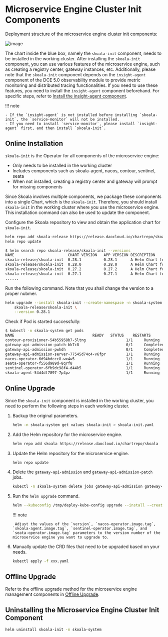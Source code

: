 # Microservice Engine Cluster Init Components

Deployment structure of the microservice engine cluster init components:

![image](../images/skoala-init-cn.png)

The chart inside the blue box, namely the `skoala-init` component, needs to be installed in the working cluster. After installing the `skoala-init` component, you can use various features of the microservice engine, such as creating a registry center, gateway instances, etc. Additionally, please note that the `skoala-init` component depends on the `insight-agent` component of the DCE 5.0 observability module to provide metric monitoring and distributed tracing functionalities. If you need to use these features, you need to install the `insight-agent` component beforehand. For specific steps, refer to [Install the insight-agent component](../../insight/quickstart/install/install-agent.md).

!!! note

    - If the `insight-agent` is not installed before installing `skoala-init`, the `service-monitor` will not be installed.
    - If you need to install `service-monitor`, please install `insight-agent` first, and then install `skoala-init`.

## Online Installation

`skoala-init` is the Operator for all components of the microservice engine:

- Only needs to be installed in the working cluster
- Includes components such as skoala-agent, nacos, contour, sentinel, seata
- When not installed, creating a registry center and gateway will prompt for missing components

Since Skoala involves multiple components, we package these components into a single Chart, which is the `skoala-init`. Therefore, you should install `skoala-init` in the working cluster where you use the microservice engine. This installation command can also be used to update the component.

Configure the Skoala repository to view and obtain the application chart for `skoala-init`.

```bash
helm repo add skoala-release https://release.daocloud.io/chartrepo/skoala
helm repo update
```

```bash
$ helm search repo skoala-release/skoala-init --versions
NAME                        CHART VERSION   APP VERSION DESCRIPTION
skoala-release/skoala-init	0.28.1       	0.28.1     	A Helm Chart for Skoala init, it includes Skoal...
skoala-release/skoala-init	0.28.0       	0.28.0     	A Helm Chart for Skoala init, it includes Skoal...
skoala-release/skoala-init	0.27.2       	0.27.2     	A Helm Chart for Skoala init, it includes Skoal...
skoala-release/skoala-init	0.27.1       	0.27.1     	A Helm Chart for Skoala init, it includes Skoal...
......
```

Run the following command. Note that you shall change the version to a proper nubmer.

```bash
helm upgrade --install skoala-init --create-namespace -n skoala-system --cleanup-on-fail \
    skoala-release/skoala-init \
    --version 0.28.1
```

Check if Pod is started successfully:

```bash
$ kubectl -n skoala-system get pods
NAME                                   READY   STATUS    RESTARTS        AGE
contour-provisioner-54b55958b7-5ltng                  1/1     Running     0          2d6h
gateway-api-admission-patch-bk7c8                     0/1     Completed   0          2d6h
gateway-api-admission-pwhdh                           0/1     Completed   0          2d6h
gateway-api-admission-server-77545d74c4-v6fpr         1/1     Running     0          2d6h
nacos-operator-6d94bdccc8-wx4w5                       1/1     Running     0          2d6h
seata-operator-f556d989d-8qrf8                        1/1     Running     0          2d6h
sentinel-operator-6fb9dc98f4-d44k5                    1/1     Running     0          2d6h
skoala-agent-54d4df7897-7p4pz                         1/1     Running     0          2d6h
```

## Online Upgrade

Since the `skoala-init` component is installed in the working cluster, you need to perform the following steps in each working cluster. <!--If an upgrade is required, it will be emphasized in the release notes.-->

1. Backup the original parameters.

    ```bash
    helm -n skoala-system get values skoala-init > skoala-init.yaml
    ```

2. Add the Helm repository for the microservice engine.

    ```bash
    helm repo add skoala https://release.daocloud.io/chartrepo/skoala
    ```

3. Update the Helm repository for the microservice engine.

    ```bash
    helm repo update
    ```

4. Delete the `gateway-api-admission` and `gateway-api-admission-patch` jobs.

    ```bash
    kubectl -n skoala-system delete jobs gateway-api-admission gateway-api-admission-patch
    ```

5. Run the `helm upgrade` command.

    ```bash
    helm --kubeconfig /tmp/deploy-kube-config upgrade --install --create-namespace -n skoala-system skoala-init skoala/skoala-init --version=0.28.1 --set nacos-operator.image.tag=v0.28.1 --set skoala-agent.image.tag=v0.28.1 --set sentinel-operator.image.tag=v0.28.1 --set seata-operator.image.tag=v0.28.1 -f skoala-init.yaml
    ```

    !!! note

        Adjust the values of the `version`, `nacos-operator.image.tag`, `skoala-agent.image.tag`, `sentinel-operator.image.tag`, and `seata-operator.image.tag` parameters to the version number of the microservice engine you want to upgrade to.

6. Manually update the CRD files that need to be upgraded based on your needs.

    ```bash
    kubectl apply -f xxx.yaml
    ```

## Offline Upgrade

Refer to the offline upgrade method for the microservice engine management components in
[Offline Upgrade](./skoala.md#offline-upgrade).

## Uninstalling the Microservice Engine Cluster Init Component

```bash
helm uninstall skoala-init -n skoala-system
```
